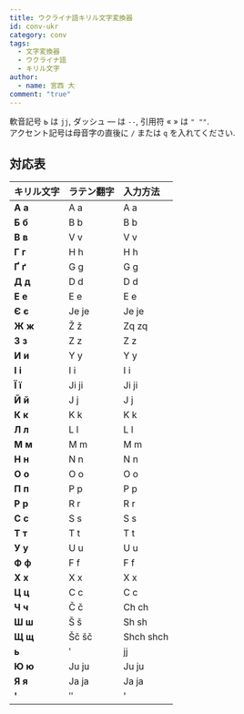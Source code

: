 ```yaml
---
title: ウクライナ語キリル文字変換器
id: conv-ukr
category: conv
tags:
  - 文字変換器
  - ウクライナ語
  - キリル文字
author:
  - name: 宮西 大
comment: "true"
---
```

軟音記号 ь は `jj`, ダッシュ — は `--`, 引用符 « » は `" ""`.  
アクセント記号は母音字の直後に `/` または `q` を入れてください.

<HLConverter src="/conv/ukr.tsv" />

## 対応表

|キリル文字|ラテン翻字|入力方法|
|:----|:----|:----|
|**А а**|A a|A a|
|**Б б**|B b|B b|
|**В в**|V v|V v|
|**Г г**|H h|H h|
|**Ґ ґ**|G g|G g|
|**Д д**|D d|D d|
|**Е е**|E e|E e|
|**Є є**|Je je|Je je|
|**Ж ж**|Ž ž|Zq zq|
|**З з**|Z z|Z z|
|**И и**|Y y|Y y|
|**І і**|I i|I i|
|**Ї ї**|Ji ji|Ji ji|
|**Й й**|J j|J j|
|**К к**|K k|K k|
|**Л л**|L l|L l|
|**М м**|M m|M m|
|**Н н**|N n|N n|
|**О о**|O o|O o|
|**П п**|P p|P p|
|**Р р**|R r|R r|
|**С с**|S s|S s|
|**Т т**|T t|T t|
|**У у**|U u|U u|
|**Ф ф**|F f|F f|
|**Х х**|X x|X x|
|**Ц ц**|C c|C c|
|**Ч ч**|Č č|Ch ch|
|**Ш ш**|Š š|Sh sh|
|**Щ щ**|Šč šč|Shch shch|
|**ь**|ʹ|jj|
|**Ю ю**|Ju ju|Ju ju|
|**Я я**|Ja ja|Ja ja|
|**'**|ʺ|'|
